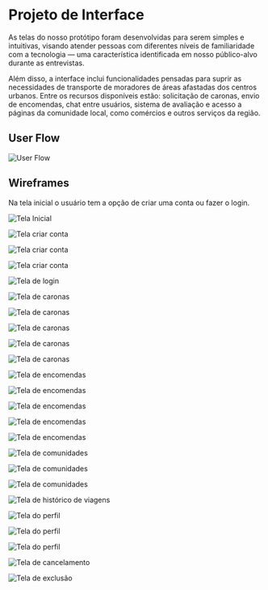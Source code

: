
# Projeto de Interface

As telas do nosso protótipo foram desenvolvidas para serem simples e intuitivas, visando atender pessoas com diferentes níveis de familiaridade com a tecnologia — uma característica identificada em nosso público-alvo durante as entrevistas.

Além disso, a interface inclui funcionalidades pensadas para suprir as necessidades de transporte de moradores de áreas afastadas dos centros urbanos. Entre os recursos disponíveis estão: solicitação de caronas, envio de encomendas, chat entre usuários, sistema de avaliação e acesso a páginas da comunidade local, como comércios e outros serviços da região.


## User Flow

![User Flow](img/flow.jpg)


## Wireframes

Na tela inicial o usuário tem a opção de criar uma conta ou fazer o login.

![Tela Inicial](img/tela_inicial.png)

![Tela criar conta](img/criar_conta.png)

![Tela criar conta](img/criar_conta2.png)

![Tela criar conta](img/criar_conta3.png)

![Tela de login](img/login.png)

![Tela de caronas](img/caronas.png)

![Tela de caronas](img/caronas2.png)

![Tela de caronas](img/caronas3.png)

![Tela de caronas](img/caronas4.png)

![Tela de caronas](img/caronas5.png)

![Tela de encomendas](img/encomendas.png)

![Tela de encomendas](img/encomendas2.png)

![Tela de encomendas](img/encomendas3.png)

![Tela de encomendas](img/encomendas4.png)

![Tela de encomendas](img/encomendas5.png)

![Tela de comunidades](img/comunidade.png)

![Tela de comunidades](img/comunidade2.png)

![Tela de comunidades](img/comunidade3.png)

![Tela de histórico de viagens](img/minhas_viagens.png)

![Tela do perfil](img/perfil.png)

![Tela do perfil](img/perfil2.png)

![Tela do perfil](img/perfil3.png)

![Tela de cancelamento](img/cancelamento.png)

![Tela de exclusão](img/exclusao.png)


